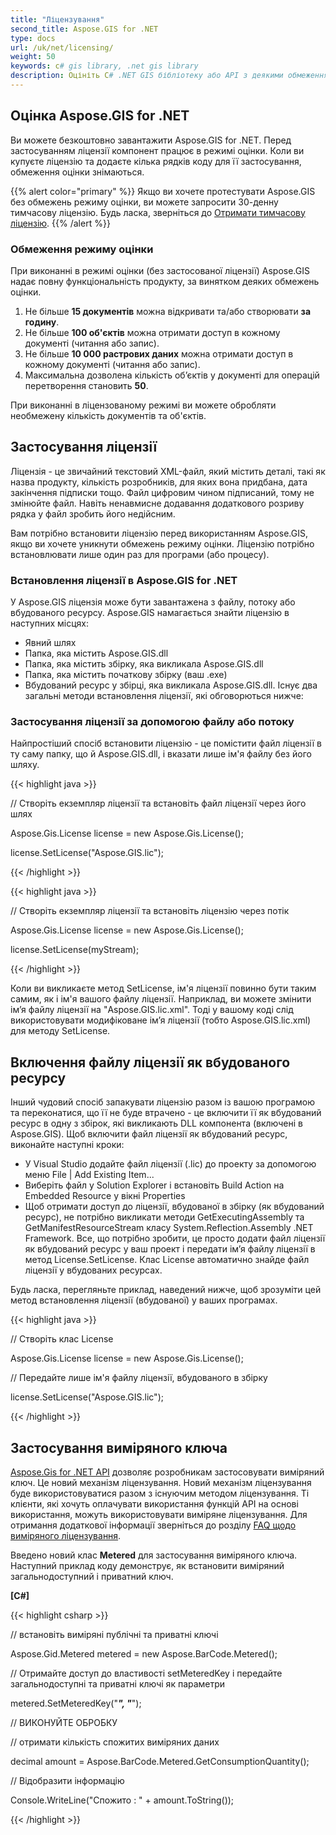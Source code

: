 ```yaml
---
title: "Ліцензування"
second_title: Aspose.GIS for .NET
type: docs
url: /uk/net/licensing/
weight: 50
keywords: c# gis library, .net gis library
description: Оцініть C# .NET GIS бібліотеку або API з деякими обмеженнями. Застосуйте ліцензію за допомогою об'єкта File або Stream або як вбудованого ресурсу.
---
```


## **Оцінка Aspose.GIS for .NET**
Ви можете безкоштовно завантажити Aspose.GIS for .NET. Перед застосуванням ліцензії компонент працює в режимі оцінки. Коли ви купуєте ліцензію та додаєте кілька рядків коду для її застосування, обмеження оцінки знімаються.

{{% alert color="primary" %}} Якщо ви хочете протестувати Aspose.GIS без обмежень режиму оцінки, ви можете запросити 30-денну тимчасову ліцензію. Будь ласка, зверніться до [Отримати тимчасову ліцензію](https://purchase.aspose.com/temporary-license). {{% /alert %}}
### **Обмеження режиму оцінки**
При виконанні в режимі оцінки (без застосованої ліцензії) Aspose.GIS надає повну функціональність продукту, за винятком деяких обмежень оцінки.

1. Не більше **15 документів** можна відкривати та/або створювати **за годину**.
1. Не більше **100 об'єктів** можна отримати доступ в кожному документі (читання або запис).
1. Не більше **10 000 растрових даних** можна отримати доступ в кожному документі (читання або запис).
1. Максимальна дозволена кількість об’єктів у документі для операцій перетворення становить **50**.

При виконанні в ліцензованому режимі ви можете обробляти необмежену кількість документів та об'єктів.
## **Застосування ліцензії**
Ліцензія - це звичайний текстовий XML-файл, який містить деталі, такі як назва продукту, кількість розробників, для яких вона придбана, дата закінчення підписки тощо. Файл цифровим чином підписаний, тому не змінюйте файл. Навіть ненавмисне додавання додаткового розриву рядка у файл зробить його недійсним.

Вам потрібно встановити ліцензію перед використанням Aspose.GIS, якщо ви хочете уникнути обмежень режиму оцінки. Ліцензію потрібно встановлювати лише один раз для програми (або процесу).
### **Встановлення ліцензії в Aspose.GIS for .NET**
У Aspose.GIS ліцензія може бути завантажена з файлу, потоку або вбудованого ресурсу. Aspose.GIS намагається знайти ліцензію в наступних місцях:

- Явний шлях
- Папка, яка містить Aspose.GIS.dll
- Папка, яка містить збірку, яка викликала Aspose.GIS.dll
- Папка, яка містить початкову збірку (ваш .exe)
- Вбудований ресурс у збірці, яка викликала Aspose.GIS.dll. Існує два загальні методи встановлення ліцензії, які обговорються нижче:
### **Застосування ліцензії за допомогою файлу або потоку**
Найпростіший спосіб встановити ліцензію - це помістити файл ліцензії в ту саму папку, що й Aspose.GIS.dll, і вказати лише ім'я файлу без його шляху.

{{< highlight java >}}

 // Створіть екземпляр ліцензії та встановіть файл ліцензії через його шлях

Aspose.Gis.License license = new Aspose.Gis.License();

license.SetLicense("Aspose.GIS.lic");

{{< /highlight >}}

{{< highlight java >}}

 // Створіть екземпляр ліцензії та встановіть ліцензію через потік

Aspose.Gis.License license = new Aspose.Gis.License();

license.SetLicense(myStream);

{{< /highlight >}}

Коли ви викликаєте метод SetLicense, ім'я ліцензії повинно бути таким самим, як і ім'я вашого файлу ліцензії. Наприклад, ви можете змінити ім’я файлу ліцензії на "Aspose.GIS.lic.xml". Тоді у вашому коді слід використовувати модифіковане ім’я ліцензії (тобто Aspose.GIS.lic.xml) для методу SetLicense.

## **Включення файлу ліцензії як вбудованого ресурсу**
Інший чудовий спосіб запакувати ліцензію разом із вашою програмою та переконатися, що її не буде втрачено - це включити її як вбудований ресурс в одну з збірок, які викликають DLL компонента (включені в Aspose.GIS). Щоб включити файл ліцензії як вбудований ресурс, виконайте наступні кроки:

- У Visual Studio додайте файл ліцензії (.lic) до проекту за допомогою меню File | Add Existing Item...
- Виберіть файл у Solution Explorer і встановіть Build Action на Embedded Resource у вікні Properties
- Щоб отримати доступ до ліцензії, вбудованої в збірку (як вбудований ресурс), не потрібно викликати методи GetExecutingAssembly та GetManifestResourceStream класу System.Reflection.Assembly .NET Framework. Все, що потрібно зробити, це просто додати файл ліцензії як вбудований ресурс у ваш проект і передати ім’я файлу ліцензії в метод License.SetLicense. Клас License автоматично знайде файл ліцензії у вбудованих ресурсах.

Будь ласка, перегляньте приклад, наведений нижче, щоб зрозуміти цей метод встановлення ліцензії (вбудованої) у ваших програмах.

{{< highlight java >}}

 // Створіть клас License

Aspose.Gis.License license = new Aspose.Gis.License();

// Передайте лише ім'я файлу ліцензії, вбудованого в збірку

license.SetLicense("Aspose.GIS.lic");

{{< /highlight >}}

## **Застосування виміряного ключа**
[Aspose.Gis for .NET API](/gis/net/) дозволяє розробникам застосовувати виміряний ключ. Це новий механізм ліцензування. Новий механізм ліцензування буде використовуватися разом з існуючим методом ліцензування. Ті клієнти, які хочуть оплачувати використання функцій API на основі використання, можуть використовувати виміряне ліцензування. Для отримання додаткової інформації зверніться до розділу [FAQ щодо виміряного ліцензування](https://purchase.aspose.com/faqs/licensing/metered).

Введено новий клас **Metered** для застосування виміряного ключа. Наступний приклад коду демонструє, як встановити виміряний загальнодоступний і приватний ключ.

**[C#]**

{{< highlight csharp >}}

 // встановіть виміряні публічні та приватні ключі

Aspose.Gid.Metered metered = new Aspose.BarCode.Metered();

// Отримайте доступ до властивості setMeteredKey і передайте загальнодоступні та приватні ключі як параметри

metered.SetMeteredKey("*****", "*****");

// ВИКОНУЙТЕ ОБРОБКУ

// отримати кількість спожитих виміряних даних

decimal amount = Aspose.BarCode.Metered.GetConsumptionQuantity();

// Відобразити інформацію

Console.WriteLine("Спожито : " + amount.ToString());


{{< /highlight >}}
